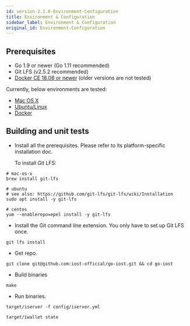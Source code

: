 ```yaml
---
id: version-2.1.0-Environment-Configuration
title: Environment & Configuration
sidebar_label: Environment & Configuration
original_id: Environment-Configuration
---
```


## Prerequisites

* Go 1.9 or newer (Go 1.11 recommended)
* Git LFS (v2.5.2 recommended)
* [Docker CE 18.06 or newer](https://docs.docker.com/install/) (older versions are not tested)

Currently, below environments are tested:

* [Mac OS X](#mac-os-x)
* [Ubuntu/Linux](#ubuntu-linux)
* [Docker](#docker)

## Building and unit tests

- Install all the prerequisites.
   Please refer to its platform-specific installation doc.

   To install Git LFS:

```
# mac-os-x
brew install git-lfs

# ubuntu
# see also: https://github.com/git-lfs/git-lfs/wiki/Installation
sudo apt install -y git-lfs

# centos
yum --enablerepo=epel install -y git-lfs
```

- Install the Git command line extension. You only have to set up Git LFS once.

```
git lfs install
```

- Get repo.

```
git clone git@github.com:iost-official/go-iost.git && cd go-iost
```

- Build binaries

```
make
```

- Run binaries.

```
target/iserver -f config/iserver.yml

target/iwallet state
```
